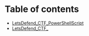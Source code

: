 # Table of contents

* [LetsDefend\_CTF\_PowerShellScript](README.md)
* [LetsDefend\_CTF\_](letsdefend\_ctf\_.md)
